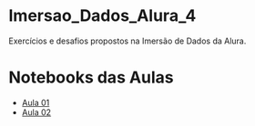 # Imersao_Dados_Alura_4
Exercícios e desafios propostos na Imersão de Dados da Alura.

# Notebooks das Aulas
- [Aula 01](https://github.com/putsroma/Imersao_Dados_Alura_4/blob/main/Aula01_Imersao_Dados.ipynb) 
- [Aula 02](https://github.com/putsroma/Imersao_Dados_Alura_4/blob/main/Aula02_Imersao_Dados.ipynb) 
